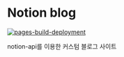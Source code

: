# Notion blog

[![pages-build-deployment](https://github.com/shinkeonkim/notion-blog/actions/workflows/pages/pages-build-deployment/badge.svg?branch=gh-pages)](https://github.com/shinkeonkim/notion-blog/actions/workflows/pages/pages-build-deployment)

notion-api를 이용한 커스텀 블로그 사이트
